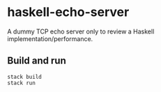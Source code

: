 # haskell-echo-server

A dummy TCP echo server only to review a Haskell implementation/performance.

## Build and run

```
stack build
stack run
```
